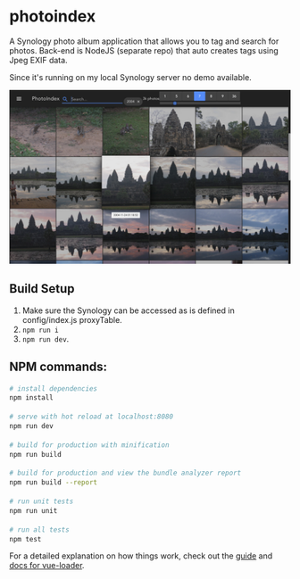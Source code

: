 # photoindex
A Synology photo album application that allows you to tag and search for photos. Back-end is NodeJS (separate repo) that auto creates tags using Jpeg EXIF data. 

Since it's running on my local Synology server no demo available.

![Screenshot](/photoindex.png?raw=true "Screenshot")

## Build Setup


1. Make sure the Synology can be accessed as is defined in config/index.js proxyTable.
2. ```npm run i``` 
3. ```npm run dev```.

## NPM commands:

``` bash
# install dependencies
npm install

# serve with hot reload at localhost:8080
npm run dev

# build for production with minification
npm run build

# build for production and view the bundle analyzer report
npm run build --report

# run unit tests
npm run unit

# run all tests
npm test
```

For a detailed explanation on how things work, check out the [guide](http://vuejs-templates.github.io/webpack/) and [docs for vue-loader](http://vuejs.github.io/vue-loader).
